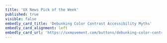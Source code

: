 ```yaml
---
title: 'UX News Pick of the Week'
published: true
visible: false
embedly_card_title: 'Debunking Color Contrast Accessibility Myths'
embedly_card_alignment: left
embedly_card_url: 'https://uxmovement.com/buttons/debunking-color-contrast-accessibility-myths/'
---
```

